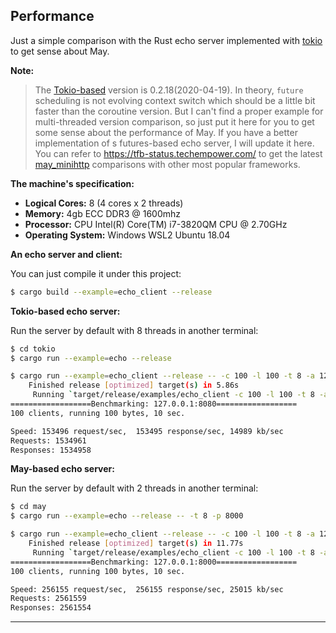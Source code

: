 ## Performance
Just a simple comparison with the Rust echo server implemented with [tokio][tokio] to get sense about May.

**Note:**
> The [Tokio-based][tokio] version is 0.2.18(2020-04-19). In theory, `future` scheduling is not evolving context switch which should be a little bit faster than the coroutine version. But I can't find a proper example for multi-threaded version comparison, so just put it here for you to get some sense about the performance of May. If you have a better implementation of s futures-based echo server, I will update it here. You can refer to https://tfb-status.techempower.com/ to get the latest [may_minihttp][may_minihttp] comparisons with other most popular frameworks.

**The machine's specification:**
  * **Logical Cores:** 8 (4 cores x 2 threads)
  * **Memory:** 4gb ECC DDR3 @ 1600mhz
  * **Processor:** CPU Intel(R) Core(TM) i7-3820QM CPU @ 2.70GHz
  * **Operating System:** Windows WSL2 Ubuntu 18.04

**An echo server and client:**

You can just compile it under this project:
```sh
$ cargo build --example=echo_client --release
```

**Tokio-based echo server:**

Run the server by default with 8 threads in another terminal:
```sh
$ cd tokio
$ cargo run --example=echo --release
```

```sh
$ cargo run --example=echo_client --release -- -c 100 -l 100 -t 8 -a 127.0.0.1:8080
    Finished release [optimized] target(s) in 5.86s
     Running `target/release/examples/echo_client -c 100 -l 100 -t 8 -a '127.0.0.1:8080'`
==================Benchmarking: 127.0.0.1:8080==================
100 clients, running 100 bytes, 10 sec.

Speed: 153496 request/sec,  153495 response/sec, 14989 kb/sec
Requests: 1534961
Responses: 1534958
```

**May-based echo server:**

Run the server by default with 2 threads in another terminal:
```sh
$ cd may
$ cargo run --example=echo --release -- -t 8 -p 8000
```

```sh
$ cargo run --example=echo_client --release -- -c 100 -l 100 -t 8 -a 127.0.0.1:8000
    Finished release [optimized] target(s) in 11.77s
     Running `target/release/examples/echo_client -c 100 -l 100 -t 8 -a '127.0.0.1:8000'`
==================Benchmarking: 127.0.0.1:8000==================
100 clients, running 100 bytes, 10 sec.

Speed: 256155 request/sec,  256155 response/sec, 25015 kb/sec
Requests: 2561559
Responses: 2561554
```

-----------
<!-- refs -->
[tokio]:https://github.com/tokio-rs/tokio/blob/master/examples/echo.rs
[may_minihttp]:https://github.com/Xudong-Huang/may_minihttp